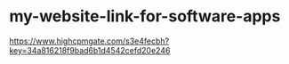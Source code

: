 # my-website-link-for-software-apps
https://www.highcpmgate.com/s3e4fecbh?key=34a816218f9bad6b1d4542cefd20e246
